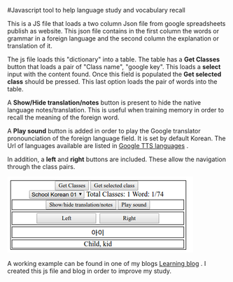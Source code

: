 #Javascript tool to help language study and vocabulary recall

This is a JS file that loads a two column Json file from google spreadsheets publish as website. This json file contains in the first column the words or grammar in a foreign language and the second column the explanation or translation of it. 

The js file loads this "dictionary" into a table. The table has a **Get Classes** button that loads a pair of "Class name", "google key". This loads a **select** input with the content found. Once this field is populated the **Get selected class** should be pressed. This last option loads the pair of words into the table.

 A **Show/Hide translation/notes** button is present to hide the native language notes/translation. This is  useful when training memory in order to recall the meaning of the foreign word.
 
 A **Play sound** button is added in order to play the Google translator pronounciation of the foreign language field. It is set by default Korean. The Url of languages available are listed in [Google TTS languages](//https://cloud.google.com/speech/docs/languages)  .
 
 In addition, a **left** and **right** buttons are included. These allow the navigation through the class pairs.

![](imgs/20170702-201648.png)

A working example can be found in one of my blogs [Learning blog](http://learnlangtool.blogspot.pe/) . I created this js file and blog in order to improve my study.